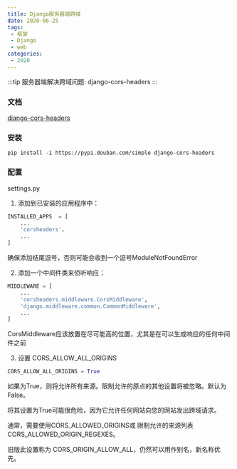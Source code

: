 ```yaml
---
title: Django服务器端跨域
date: 2020-06-25
tags:
 - 框架
 - Django
 - web
categories:
 - 2020
---
```


:::tip
服务器端解决跨域问题: django-cors-headers
:::
<!-- more -->

### 文档
[django-cors-headers](https://github.com/adamchainz/django-cors-headers)

### 安装
`pip install -i https://pypi.douban.com/simple django-cors-headers`

### 配置
settings.py
1. 添加到已安装的应用程序中：
``` py
INSTALLED_APPS  = [ 
    ... 
    'corsheaders'，
    ... 
]
```
确保添加结尾逗号，否则可能会收到一个逗号ModuleNotFoundError

2. 添加一个中间件类来侦听响应：
``` py
MIDDLEWARE = [
    ...
    'corsheaders.middleware.CorsMiddleware',
    'django.middleware.common.CommonMiddleware',
    ...
]
```
CorsMiddleware应该放置在尽可能高的位置，尤其是在可以生成响应的任何中间件之前

3. 设置 CORS_ALLOW_ALL_ORIGINS
``` py
CORS_ALLOW_ALL_ORIGINS = True
```
如果为True，则将允许所有来源。限制允许的原点的其他设置将被忽略。默认为False。

将其设置为True可能很危险，因为它允许任何网站向您的网站发出跨域请求。

通常，需要使用CORS_ALLOWED_ORIGINS或 限制允许的来源列表CORS_ALLOWED_ORIGIN_REGEXES。

旧版此设置称为 CORS_ORIGIN_ALLOW_ALL，仍然可以用作别名，新名称优先。